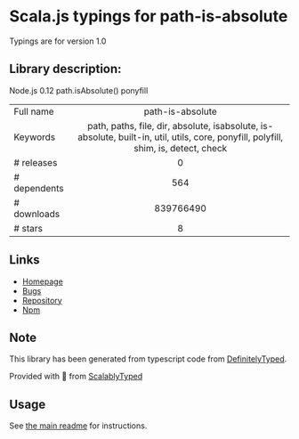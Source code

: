 
# Scala.js typings for path-is-absolute

Typings are for version 1.0

## Library description:
Node.js 0.12 path.isAbsolute() ponyfill

|                    |                 |
| ------------------ | :-------------: |
| Full name          | path-is-absolute |
| Keywords           | path, paths, file, dir, absolute, isabsolute, is-absolute, built-in, util, utils, core, ponyfill, polyfill, shim, is, detect, check |
| # releases         | 0 |
| # dependents       | 564 |
| # downloads        | 839766490 |
| # stars            | 8 |

## Links
- [Homepage](https://github.com/sindresorhus/path-is-absolute#readme)
- [Bugs](https://github.com/sindresorhus/path-is-absolute/issues)
- [Repository](https://github.com/sindresorhus/path-is-absolute)
- [Npm](https://www.npmjs.com/package/path-is-absolute)
    


## Note
This library has been generated from typescript code from [DefinitelyTyped](https://definitelytyped.org).

Provided with :purple_heart: from [ScalablyTyped](https://github.com/oyvindberg/ScalablyTyped)

## Usage
See [the main readme](../../readme.md) for instructions.


